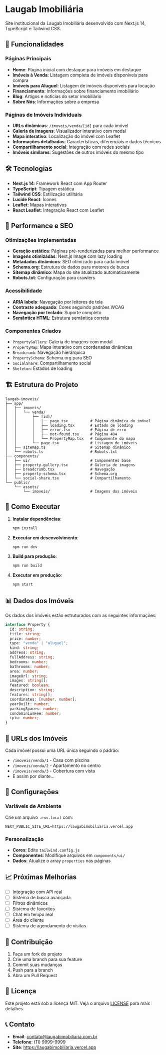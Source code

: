 # Laugab Imobiliária

Site institucional da Laugab Imobiliária desenvolvido com Next.js 14, TypeScript e Tailwind CSS.

## 🚀 Funcionalidades

### Páginas Principais
- **Home**: Página inicial com destaque para imóveis em destaque
- **Imóveis à Venda**: Listagem completa de imóveis disponíveis para compra
- **Imóveis para Aluguel**: Listagem de imóveis disponíveis para locação
- **Financiamento**: Informações sobre financiamento imobiliário
- **Blog**: Artigos e notícias do setor imobiliário
- **Sobre Nós**: Informações sobre a empresa

### Páginas de Imóveis Individuais
- **URLs dinâmicas**: `/imoveis/venda/[id]` para cada imóvel
- **Galeria de imagens**: Visualizador interativo com modal
- **Mapa interativo**: Localização do imóvel com Leaflet
- **Informações detalhadas**: Características, diferenciais e dados técnicos
- **Compartilhamento social**: Integração com redes sociais
- **Imóveis similares**: Sugestões de outros imóveis do mesmo tipo

## 🛠️ Tecnologias

- **Next.js 14**: Framework React com App Router
- **TypeScript**: Tipagem estática
- **Tailwind CSS**: Estilização utilitária
- **Lucide React**: Ícones
- **Leaflet**: Mapas interativos
- **React Leaflet**: Integração React com Leaflet

## 📱 Performance e SEO

### Otimizações Implementadas
- **Geração estática**: Páginas pré-renderizadas para melhor performance
- **Imagens otimizadas**: Next.js Image com lazy loading
- **Metadados dinâmicos**: SEO otimizado para cada imóvel
- **Schema.org**: Estrutura de dados para motores de busca
- **Sitemap dinâmico**: Mapa do site atualizado automaticamente
- **Robots.txt**: Configuração para crawlers

### Acessibilidade
- **ARIA labels**: Navegação por leitores de tela
- **Contraste adequado**: Cores seguindo padrões WCAG
- **Navegação por teclado**: Suporte completo
- **Semântica HTML**: Estrutura semântica correta

### Componentes Criados
- `PropertyGallery`: Galeria de imagens com modal
- `PropertyMap`: Mapa interativo com coordenadas dinâmicas
- `Breadcrumb`: Navegação hierárquica
- `PropertySchema`: Schema.org para SEO
- `SocialShare`: Compartilhamento social
- `Skeleton`: Estados de loading

## 🏗️ Estrutura do Projeto

```
laugab-imoveis/
├── app/
│   ├── imoveis/
│   │   └── venda/
│   │       ├── [id]/
│   │       │   ├── page.tsx          # Página dinâmica do imóvel
│   │       │   ├── loading.tsx       # Estado de loading
│   │       │   ├── error.tsx         # Página de erro
│   │       │   ├── not-found.tsx     # Página 404
│   │       │   └── PropertyMap.tsx   # Componente do mapa
│   │       └── page.tsx              # Listagem de imóveis
│   ├── sitemap.ts                    # Sitemap dinâmico
│   └── robots.ts                     # Robots.txt
├── components/
│   ├── ui/                           # Componentes base
│   ├── property-gallery.tsx          # Galeria de imagens
│   ├── breadcrumb.tsx                # Navegação
│   ├── property-schema.tsx           # Schema.org
│   └── social-share.tsx              # Compartilhamento
└── public/
    └── assets/
        └── imoveis/                  # Imagens dos imóveis
```

## 🚀 Como Executar

1. **Instalar dependências**:
   ```bash
   npm install
   ```

2. **Executar em desenvolvimento**:
   ```bash
   npm run dev
   ```

3. **Build para produção**:
   ```bash
   npm run build
   ```

4. **Executar em produção**:
   ```bash
   npm start
   ```

## 📊 Dados dos Imóveis

Os dados dos imóveis estão estruturados com as seguintes informações:

```typescript
interface Property {
  id: string;
  title: string;
  price: number;
  type: "venda" | "aluguel";
  kind: string;
  address: string;
  fullAddress: string;
  bedrooms: number;
  bathrooms: number;
  area: number;
  imageUrl: string;
  images: string[];
  featured: boolean;
  description: string;
  features: string[];
  coordinates: [number, number];
  yearBuilt: number;
  parkingSpaces: number;
  condominiumFee: number;
  iptu: number;
}
```

## 🎯 URLs dos Imóveis

Cada imóvel possui uma URL única seguindo o padrão:
- `/imoveis/venda/1` - Casa com piscina
- `/imoveis/venda/2` - Apartamento no centro
- `/imoveis/venda/3` - Cobertura com vista
- E assim por diante...

## 🔧 Configurações

### Variáveis de Ambiente
Crie um arquivo `.env.local` com:
```env
NEXT_PUBLIC_SITE_URL=https://laugabimobiliaria.vercel.app
```

### Personalização
- **Cores**: Edite `tailwind.config.js`
- **Componentes**: Modifique arquivos em `components/ui/`
- **Dados**: Atualize o array `properties` nas páginas

## 📈 Próximas Melhorias

- [ ] Integração com API real
- [ ] Sistema de busca avançada
- [ ] Filtros dinâmicos
- [ ] Sistema de favoritos
- [ ] Chat em tempo real
- [ ] Área do cliente
- [ ] Sistema de agendamento de visitas

## 🤝 Contribuição

1. Faça um fork do projeto
2. Crie uma branch para sua feature
3. Commit suas mudanças
4. Push para a branch
5. Abra um Pull Request

## 📄 Licença

Este projeto está sob a licença MIT. Veja o arquivo [LICENSE](LICENSE) para mais detalhes.

## 📞 Contato

- **Email**: contato@laugabimobiliaria.com.br
- **Telefone**: (11) 9999-9999
- **Site**: https://laugabimobiliaria.vercel.app
